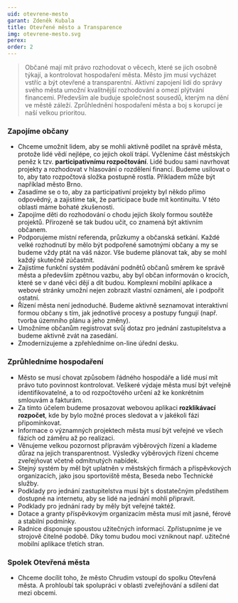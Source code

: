 ```yaml
---
uid: otevrene-mesto
garant: Zdeněk Kubala
title: Otevřené město a Transparence
img: otevrene-mesto.svg
perex:
order: 2
---
```


>Občané mají mít právo rozhodovat o věcech, které se jich osobně týkají, a kontrolovat hospodaření města. Město jim musí vycházet vstříc a být otevřené a transparentní. Aktivní zapojení lidí do správy svého města umožní kvalitnější rozhodování a omezí plýtvání financemi. Především ale buduje společnost sousedů, kterým na dění ve městě záleží. Zprůhlednění hospodaření města a boj s korupcí je naší velkou prioritou.


### Zapojíme občany

- Chceme umožnit lidem, aby se mohli aktivně podílet na správě města, protože lidé vědí nejlépe, co jejich okolí trápí. Vyčleníme část městských peněz k tzv. **participativnímu rozpočtování**. Lidé budou sami navrhovat projekty a rozhodovat v hlasování o rozdělení financí. Budeme usilovat o to, aby tato rozpočtová složka postupně rostla. Příkladem může být například město Brno.
- Zasadíme se o to, aby za participativní projekty byl někdo přímo odpovědný, a zajistíme tak, že participace bude mít kontinuitu. V této oblasti máme bohaté zkušenosti.
- Zapojíme děti do rozhodování o chodu jejich školy formou soutěže projektů. Přirozeně se tak budou učit, co znamená být aktivním občanem.
- Podporujeme místní referenda, průzkumy a občanská setkání. Každé velké rozhodnutí by mělo být podpořené samotnými občany a my se budeme vždy ptát na váš názor. Vše budeme plánovat tak, aby se mohl každý skutečně zúčastnit.
- Zajistíme funkční systém podávání podnětů občanů směrem ke správě města a především zpětnou vazbu, aby byl občan informován o krocích, které se v dané věci dějí a dít budou. Komplexní mobilní aplikace a webové stránky umožní nejen zobrazit vlastní oznámení, ale i podpořit ostatní.
- Řízení města není jednoduché. Budeme aktivně seznamovat interaktivní formou občany s tím, jak jednotlivé procesy a postupy fungují (např. tvorba územního plánu a jeho změny).
- Umožníme občanům registrovat svůj dotaz pro jednání zastupitelstva a budeme aktivně zvát na zasedání.
- Zmodernizujeme a zpřehledníme on-line úřední desku.


### Zprůhledníme hospodaření

- Město se musí chovat způsobem řádného hospodáře a lidé musí mít právo tuto povinnost kontrolovat. Veškeré výdaje města musí být veřejně identifikovatelné, a to od rozpočtového určení až ke konkrétním smlouvám a fakturám. 
- Za tímto účelem budeme prosazovat webovou aplikaci **rozklikávací rozpočet**, kde by bylo možné proces sledovat a v jakékoli fázi připomínkovat.
- Informace o významných projektech města musí být veřejné ve všech fázích od záměru až po realizaci.
- Věnujeme velkou pozornost přípravám výběrových řízení a klademe důraz na jejich transparentnost. Výsledky výběrových řízení chceme zveřejňovat včetně odmítnutých nabídek.
- Stejný systém by měl být uplatněn v městských firmách a příspěvkových organizacích, jako jsou sportoviště města, Beseda nebo Technické služby.
- Podklady pro jednání zastupitelstva musí být s dostatečným předstihem dostupné na internetu, aby se lidé na jednání mohli připravit.
- Podklady pro jednání rady by měly být veřejné taktéž.
- Dotace a granty příspěvkovým organizacím města musí mít jasné, férové a stabilní podmínky.
- Radnice disponuje spoustou užitečných informací. Zpřístupníme je ve strojově čitelné podobě. Díky tomu budou moci vzniknout např. užitečné mobilní aplikace třetích stran.


### Spolek Otevřená města

- Chceme docílit toho, že město Chrudim vstoupí do spolku Otevřená města. A prohloubí tak spolupráci v oblasti zveřejňování a sdílení dat mezi obcemi.

